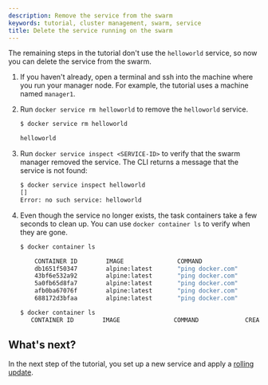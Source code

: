 ```yaml
---
description: Remove the service from the swarm
keywords: tutorial, cluster management, swarm, service
title: Delete the service running on the swarm
---
```


The remaining steps in the tutorial don't use the `helloworld` service, so now
you can delete the service from the swarm.

1.  If you haven't already, open a terminal and ssh into the machine where you
    run your manager node. For example, the tutorial uses a machine named
    `manager1`.

2.  Run `docker service rm helloworld` to remove the `helloworld` service.

    ```bash
    $ docker service rm helloworld

    helloworld
    ```

3.  Run `docker service inspect <SERVICE-ID>` to verify that the swarm manager
    removed the service. The CLI returns a message that the service is not
    found:

    ```bash
    $ docker service inspect helloworld
    []
    Error: no such service: helloworld
    ```

4.  Even though the service no longer exists, the task containers take a few
    seconds to clean up. You can use `docker container ls` to verify when they are gone.

    ```bash
    $ docker container ls

        CONTAINER ID        IMAGE               COMMAND                  CREATED             STATUS              PORTS               NAMES
        db1651f50347        alpine:latest       "ping docker.com"        44 minutes ago      Up 46 seconds                           helloworld.5.9lkmos2beppihw95vdwxy1j3w
        43bf6e532a92        alpine:latest       "ping docker.com"        44 minutes ago      Up 46 seconds                           helloworld.3.a71i8rp6fua79ad43ycocl4t2
        5a0fb65d8fa7        alpine:latest       "ping docker.com"        44 minutes ago      Up 45 seconds                           helloworld.2.2jpgensh7d935qdc857pxulfr
        afb0ba67076f        alpine:latest       "ping docker.com"        44 minutes ago      Up 46 seconds                           helloworld.4.1c47o7tluz7drve4vkm2m5olx
        688172d3bfaa        alpine:latest       "ping docker.com"        45 minutes ago      Up About a minute                       helloworld.1.74nbhb3fhud8jfrhigd7s29we

    $ docker container ls
       CONTAINER ID        IMAGE               COMMAND             CREATED             STATUS              PORTS               

    ```

## What's next?

In the next step of the tutorial, you set up a new service and apply a
[rolling update](rolling-update.md).
